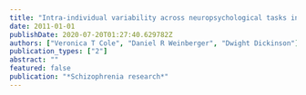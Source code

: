 ```yaml
---
title: "Intra-individual variability across neuropsychological tasks in schizophrenia: a comparison of patients, their siblings, and healthy controls"
date: 2011-01-01
publishDate: 2020-07-20T01:27:40.629782Z
authors: ["Veronica T Cole", "Daniel R Weinberger", "Dwight Dickinson"]
publication_types: ["2"]
abstract: ""
featured: false
publication: "*Schizophrenia research*"
---
```


